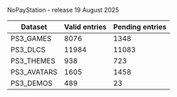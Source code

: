 NoPayStation - release 19 August 2025

|  Dataset  |Valid entries|Pending entries|
|-----------|-------------|---------------|
| PS3_GAMES |     8076    |      1348     |
|  PS3_DLCS |    11984    |     11083     |
| PS3_THEMES|     938     |      723      |
|PS3_AVATARS|     1605    |      1458     |
| PS3_DEMOS |     489     |       23      |